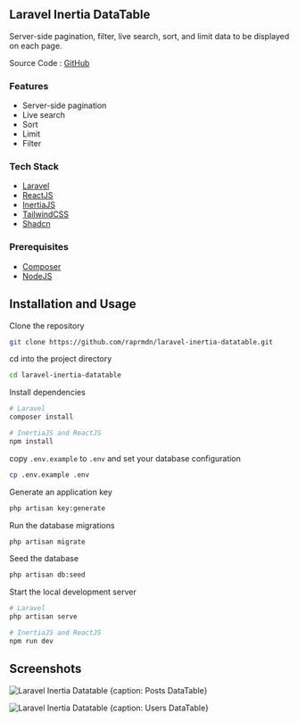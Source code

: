 ## Laravel Inertia DataTable

Server-side pagination, filter, live search, sort, and limit data to be displayed on each page.

Source Code : [GitHub](https://github.com/raprmdn/laravel-inertia-datatable)

### Features

- Server-side pagination
- Live search
- Sort
- Limit
- Filter

### Tech Stack

- [Laravel](https://laravel.com/)
- [ReactJS](https://reactjs.org/)
- [InertiaJS](https://inertiajs.com/)
- [TailwindCSS](https://tailwindcss.com/)
- [Shadcn](https://shadcn.com/)

### Prerequisites

- [Composer](https://getcomposer.org/)
- [NodeJS](https://nodejs.org/en/)

## Installation and Usage

Clone the repository

```bash
git clone https://github.com/raprmdn/laravel-inertia-datatable.git
```

cd into the project directory

```bash
cd laravel-inertia-datatable
```

Install dependencies

```bash
# Laravel
composer install

# InertiaJS and ReactJS
npm install
```

copy `.env.example` to `.env` and set your database configuration

```bash
cp .env.example .env
```

Generate an application key

```bash
php artisan key:generate
```

Run the database migrations

```bash
php artisan migrate
```

Seed the database

```bash
php artisan db:seed
```

Start the local development server

```bash
# Laravel
php artisan serve

# InertiaJS and ReactJS
npm run dev
```

## Screenshots

![Laravel Inertia Datatable {caption: Posts DataTable} ](https://ik.imagekit.io/peqmgufll/content/laravel-inertia-datatable-posts.png?updatedAt=1719045961181)

![Laravel Inertia Datatable {caption: Users DataTable} ](https://ik.imagekit.io/peqmgufll/content/laravel-inertia-datatable-users.png?updatedAt=1719045961144)
